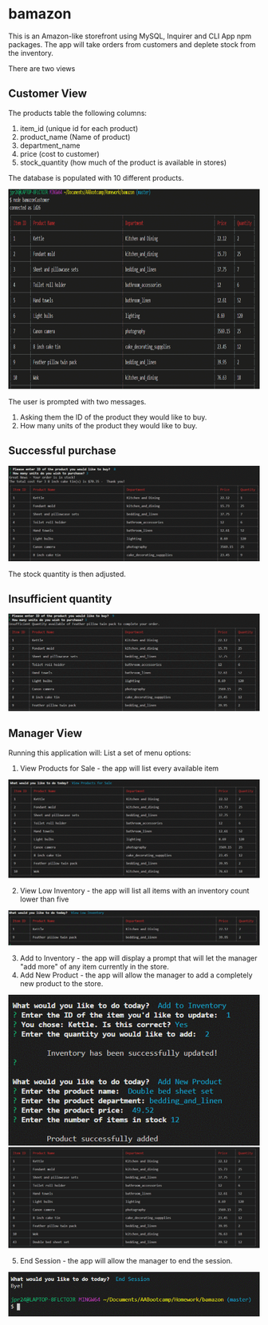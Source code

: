 # bamazon

This is an Amazon-like storefront using MySQL, Inquirer and CLI App npm packages.
The app will take orders from customers and deplete stock from the inventory.

There are two views 
## Customer View
The products table the following columns:

1. item_id (unique id for each product)
2. product_name (Name of product)
3. department_name
4. price (cost to customer)
5. stock_quantity (how much of the product is available in stores)

The database is populated with 10 different products.

<img src="Images/BamazonCustomer1.gif" height="400" alt="Screenshot"/> 

The user is prompted with two messages.
1.  Asking them the ID of the product they would like to buy.
2.  How many units of the product they would like to buy.

## Successful purchase

<img src="Images/CustomerPurchaseSuccess.gif" alt="Screenshot"/> 

The stock quantity is then adjusted.

## Insufficient quantity

<img src="Images/CustomerInsufficientQuantity.gif"  alt="Screenshot"/> 

## Manager View

Running this application will:
List a set of menu options:
1. View Products for Sale - the app will list every available item

<img src="Images/ManagerViewProducts.gif"  alt="Screenshot"/> 

2. View Low Inventory - the app will list all items with an inventory count lower than five

<img src="Images/ManagerLowInventory.gif"  alt="Screenshot"/> 

3. Add to Inventory - the app will display a prompt that will let the manager "add more" of any item currently in the store.
4. Add New Product - the app will allow the manager to add a completely new product to the store.

<img src="Images/ManagerAddInventoryProduct.gif"  alt="Screenshot"/> 

<img src="Images/ManagerProductAdd.gif"  alt="Screenshot"/> 

5. End Session - the app will allow the manager to end the session.

<img src="Images/ManagerEndSession.gif"  alt="Screenshot"/> 




